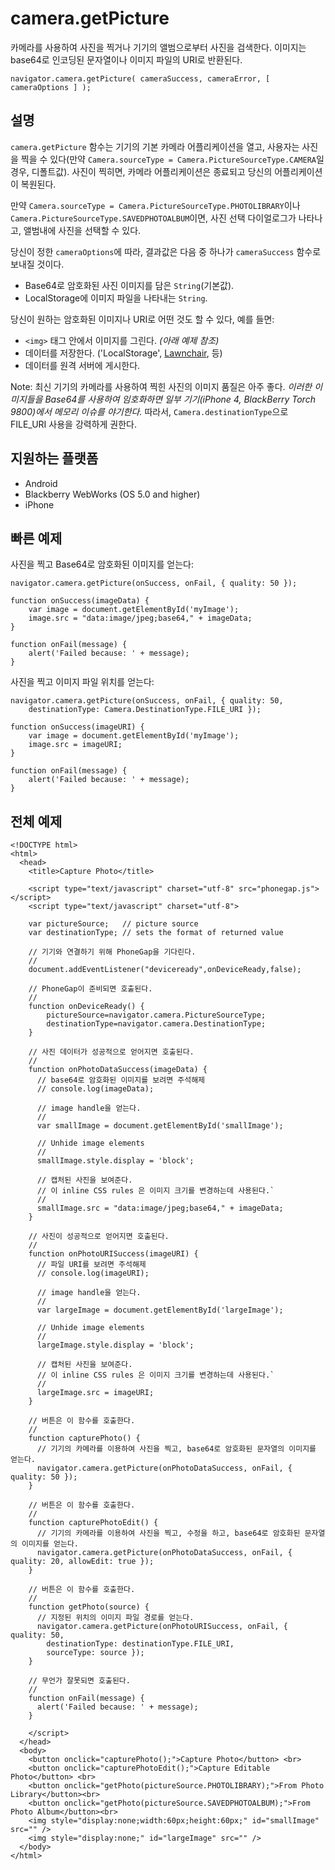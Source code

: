 camera.getPicture
=================

카메라를 사용하여 사진을 찍거나 기기의 앨범으로부터 사진을 검색한다. 이미지는 base64로 인코딩된 문자열이나 이미지 파일의 URI로 반환된다.

    navigator.camera.getPicture( cameraSuccess, cameraError, [ cameraOptions ] );

설명
-----------

`camera.getPicture` 함수는 기기의 기본 카메라 어플리케이션을 열고, 사용자는 사진을 찍을 수 있다(만약 `Camera.sourceType = Camera.PictureSourceType.CAMERA`일 경우, 디폴트값). 사진이 찍히면, 카메라 어플리케이션은 종료되고 당신의 어플리케이션이 복원된다.

만약 `Camera.sourceType = Camera.PictureSourceType.PHOTOLIBRARY`이나 `Camera.PictureSourceType.SAVEDPHOTOALBUM`이면, 사진 선택 다이얼로그가 나타나고, 앨범내에 사진을 선택할 수 있다.

당신이 정한 `cameraOptions`에 따라, 결과값은 다음 중 하나가 `cameraSuccess` 함수로 보내질 것이다. 

- Base64로 암호화된 사진 이미지를 담은 `String`(기본값).
- LocalStorage에 이미지 파일을 나타내는 `String`.

당신이 원하는 암호화된 이미지나 URI로 어떤 것도 할 수 있다, 예를 들면:

- `<img>` 태그 안에서 이미지를 그린다. _(아래 예제 참조)_
- 데이터를 저장한다. ('LocalStorage', [Lawnchair](http://brianleroux.github.com/lawnchair/), 등)
- 데이터를 원격 서버에 게시한다.

Note: 최신 기기의 카메라를 사용하여 찍힌 사진의 이미지 품질은 아주 좋다. _이러한 이미지들을 Base64를 사용하여 임호화하면 일부 기기(iPhone 4, BlackBerry Torch 9800)에서 메모리 이슈를 야기한다._ 따라서, `Camera.destinationType`으로 FILE_URI 사용을 강력하게 권한다.

지원하는 플랫폼
-------------------

- Android
- Blackberry WebWorks (OS 5.0 and higher)
- iPhone

빠른 예제
-------------

사진을 찍고 Base64로 암호화된 이미지를 얻는다:

    navigator.camera.getPicture(onSuccess, onFail, { quality: 50 }); 

    function onSuccess(imageData) {
        var image = document.getElementById('myImage');
        image.src = "data:image/jpeg;base64," + imageData;
    }

    function onFail(message) {
        alert('Failed because: ' + message);
    }

사진을 찍고 이미지 파일 위치를 얻는다:

    navigator.camera.getPicture(onSuccess, onFail, { quality: 50, 
        destinationType: Camera.DestinationType.FILE_URI }); 

    function onSuccess(imageURI) {
        var image = document.getElementById('myImage');
        image.src = imageURI;
    }

    function onFail(message) {
        alert('Failed because: ' + message);
    }


전체 예제
------------

    <!DOCTYPE html>
    <html>
      <head>
        <title>Capture Photo</title>

        <script type="text/javascript" charset="utf-8" src="phonegap.js"></script>
        <script type="text/javascript" charset="utf-8">

        var pictureSource;   // picture source
        var destinationType; // sets the format of returned value 
        
        // 기기와 연결하기 위해 PhoneGap을 기다린다.
        //
        document.addEventListener("deviceready",onDeviceReady,false);
    
        // PhoneGap이 준비되면 호출된다.
        //
        function onDeviceReady() {
            pictureSource=navigator.camera.PictureSourceType;
            destinationType=navigator.camera.DestinationType;
        }

        // 사진 데이터가 성공적으로 얻어지면 호출된다.
        //
        function onPhotoDataSuccess(imageData) {
          // base64로 암호화된 이미지를 보려면 주석해제
          // console.log(imageData);
      
          // image handle을 얻는다.
          //
          var smallImage = document.getElementById('smallImage');
      
          // Unhide image elements 
          //
          smallImage.style.display = 'block';
      
          // 캡처된 사진을 보여준다.
          // 이 inline CSS rules 은 이미지 크기를 변경하는데 사용된다.`
          //
          smallImage.src = "data:image/jpeg;base64," + imageData;
        }

        // 사진이 성공적으로 얻어지면 호출된다.
        //
        function onPhotoURISuccess(imageURI) {
          // 파일 URI를 보려면 주석해제
          // console.log(imageURI);
      
          // image handle을 얻는다.
          //
          var largeImage = document.getElementById('largeImage');
      
          // Unhide image elements
          //
          largeImage.style.display = 'block';
      
          // 캡처된 사진을 보여준다.
          // 이 inline CSS rules 은 이미지 크기를 변경하는데 사용된다.`
          //
          largeImage.src = imageURI;
        }

        // 버튼은 이 함수를 호출한다.
        //
        function capturePhoto() {
          // 기기의 카메라를 이용하여 사진을 찍고, base64로 암호화된 문자열의 이미지를 얻는다.
          navigator.camera.getPicture(onPhotoDataSuccess, onFail, { quality: 50 });
        }

        // 버튼은 이 함수를 호출한다.
        //
        function capturePhotoEdit() {
          // 기기의 카메라를 이용하여 사진을 찍고, 수정을 하고, base64로 암호화된 문자열의 이미지를 얻는다.
          navigator.camera.getPicture(onPhotoDataSuccess, onFail, { quality: 20, allowEdit: true }); 
        }
    
        // 버튼은 이 함수를 호출한다.
        //
        function getPhoto(source) {
          // 지정된 위치의 이미지 파일 경로를 얻는다.
          navigator.camera.getPicture(onPhotoURISuccess, onFail, { quality: 50, 
            destinationType: destinationType.FILE_URI,
            sourceType: source });
        }

        // 무언가 잘못되면 호출된다.
        // 
        function onFail(message) {
          alert('Failed because: ' + message);
        }

        </script>
      </head>
      <body>
        <button onclick="capturePhoto();">Capture Photo</button> <br>
        <button onclick="capturePhotoEdit();">Capture Editable Photo</button> <br>
        <button onclick="getPhoto(pictureSource.PHOTOLIBRARY);">From Photo Library</button><br>
        <button onclick="getPhoto(pictureSource.SAVEDPHOTOALBUM);">From Photo Album</button><br>
        <img style="display:none;width:60px;height:60px;" id="smallImage" src="" />
        <img style="display:none;" id="largeImage" src="" />
      </body>
    </html>
